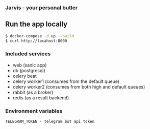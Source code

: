 ### Jarvis - your personal butler


## Run the app locally

```bash
$ docker-compose -d up --build
$ curl http://locahost:8000
```

### Included services
* web (sanic app)
* db (postgresql)
* celery beat
* celery worker1 (consumes from the default queue)
* celery worker2 (consumes from both high and default queues)
* rabbit (as a broker)
* redis (as a result backend)


### Environment variables

```
TELEGRAM_TOKEN - telegram bot api token
```
